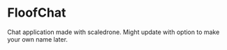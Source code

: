 # FloofChat
Chat application made with scaledrone.
Might update with option to make your own name later.
